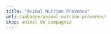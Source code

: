 ```yaml
---
title: "Animal Nutrion Provence"
url: /aubagne/animal-nutrion-provence/
shop: animal de compagnie
---
```

